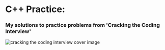 # C++ Practice:
### My solutions to practice problems from 'Cracking the Coding Interview'
![cracking the coding interview cover
image](https://www.crackingthecodinginterview.com/uploads/6/5/2/8/6528028/header_images/1435811621.jpg)
